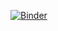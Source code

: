[![Binder](https://mybinder.org/badge_logo.svg)](https://mybinder.org/v2/gh/Koppeprojects/Pakistan_blog/HEAD?urlpath=%2Fpanel%2FPakistan_Blog)
